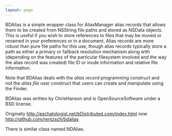 ```yaml
---
layout: page
---
```


BDAlias is a simple wrapper class for AliasManager alias records that allows them to be created from NSString file paths and stored as NSData objects.  This is useful if you wish to store references to files that may be moved or renamed in your preferences or in a document.  Alias records are more robust than pure file paths for this use, though alias records typically store a path as either a primary or fallback resolution mechanism along with (depending on the features of the particular filesystem involved and the way the alias record was created) file ID or inode information and relative file information.

Note that BDAlias deals with the *alias record* programming construct and not the *alias file* user construct that users can create and manipulate using the Finder.

BDAlias was written by ChrisHanson and is OpenSourceSoftware under a BSD license.

Originally http://eschatologist.net/bDistributed.com/index.html now http://github.com/rentzsch/bdalias

There is similar class named NDAlias.
